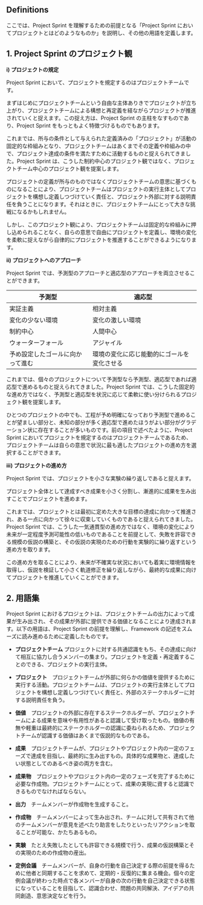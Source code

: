 ## Definitions

ここでは、Project Sprint を理解するための前提となる「Project Sprint においてプロジェクトとはどのようなものか」を説明し、その他の用語を定義します。

## 1. Project Sprint のプロジェクト観

**i) プロジェクトの規定**

Project Sprint において、プロジェクトを規定するのはプロジェクトチームです。

まずはじめにプロジェクトチームという自由な主体ありきでプロジェクトが立ち上がり、プロジェクトチームによる構想と再定義を経ながらプロジェクトが推進されていくと捉えます。この捉え方は、Project Sprint の主柱をなすものであり、Project Sprint をもっともよく特徴づけるものでもあります。

これまでは、所与の条件として与えられた定義済みの「プロジェクト」が活動の固定的な枠組みとなり、プロジェクトチームはあくまでその定義や枠組みの中で、プロジェクト達成の条件を満たすために活動するものと捉えられてきました。Project Sprint は、こうした制約中心のプロジェクト観ではなく、プロジェクトチーム中心のプロジェクト観を提案します。

プロジェクトの定義が所与のものではなくプロジェクトチームの意思に基づくものになることにより、プロジェクトチームはプロジェクトの実行主体としてプロジェクトを構想し定義しつづけていく責任と、プロジェクト外部に対する説明責任を負うことになります。それはときに、プロジェクトチームにとって大きな挑戦になるかもしれません。

しかし、このプロジェクト観により、プロジェクトチームは固定的な枠組みに押し込められることなく、自らの意思で自由にプロジェクトを定義し、環境の変化を柔軟に捉えながら自律的にプロジェクトを推進することができるようになります。

**ii) プロジェクトへのアプローチ**

Project Sprint では、予測型のアプローチと適応型のアプローチを両立させることができます。

|  予測型  |  適応型  |
| ---- | ---- |
|  実証主義  |  相対主義  |
|  変化の少ない環境  |  変化の激しい環境  |
|  制約中心  |  人間中心  |
|  ウォーターフォール  |  アジャイル  |
|  予め設定したゴールに向かって進む  |  環境の変化に応じ能動的にゴールを変化させる  |

これまでは、個々のプロジェクトについて予測型なら予測型、適応型であれば適応型で進めるものと捉えられてきました。Project Sprint では、こうした固定的な進め方ではなく、予測型と適応型を状況に応じて柔軟に使い分けられるプロジェクト観を提案します。

ひとつのプロジェクトの中でも、工程が予め明確になっており予測型で進めることが望ましい部分と、未知の部分が多く適応型で進めたほうがよい部分がグラデーション状に存在することが多いものです。前の項目で述べたように、Project Sprint においてプロジェクトを規定するのはプロジェクトチームであるため、プロジェクトチームは自らの意思で状況に最も適したプロジェクトの進め方を選択することができます。

**iii) プロジェクトの進め方**

Project Sprint では、プロジェクトを小さな実験の繰り返しであると捉えます。

プロジェクト全体として達成すべき成果を小さく分割し、漸進的に成果を生み出すことでプロジェクトを進めます。

これまでは、プロジェクトとは最初に定めた大きな目標の達成に向かって推進され、ある一点に向かって徐々に収束していくものであると捉えられてきました。Project Sprint では、こうした一気通貫型の進め方ではなく、環境の変化により未来が一定程度予測可能性の低いものであることを前提として、失敗を許容できる規模の仮説の構築と、その仮説の実現のための行動を実験的に繰り返すという進め方を取ります。

この進め方を取ることにより、未来が不確実な状況においても着実に環境情報を取得し、仮説を検証して小さく軌道修正を繰り返しながら、最終的な成果に向けてプロジェクトを推進していくことができます。

## 2. 用語集

Project Sprint におけるプロジェクトは、プロジェクトチームの出力によって成果が生み出され、その成果が外部に提供できる価値となることにより達成されます。以下の用語は、Project Sprint の前提を理解し、Framework の記述をスムーズに読み進めるために定義したものです。

- **プロジェクトチーム**  プロジェクトに対する共通認識をもち、その達成に向けて相互に協力し合うメンバーの集まり。プロジェクトを定義・再定義することのできる、プロジェクトの実行主体。

- **プロジェクト**　プロジェクトチームが外部に何らかの価値を提供するために実行する活動。プロジェクトチームは、プロジェクトの実行主体としてプロジェクトを構想し定義しつづけていく責任と、外部のステークホルダーに対する説明責任を負う。

- **価値**　プロジェクトの外部に存在するステークホルダーが、プロジェクトチームによる成果を意味や有用性があると認識して受け取ったもの。価値の有無や軽重は最終的にステークホルダーの認識に委ねられるため、プロジェクトチームが認識する価値はあくまで仮説的なものである。

- **成果**　プロジェクトチームが、プロジェクトやプロジェクト内の一定のフェーズで達成を目指し、最終的に生み出すもの。具体的な成果物と、達成したい状態としてのあるべき姿の両方を含む。

- **成果物**　プロジェクトやプロジェクト内の一定のフェーズを完了するために必要な作成物。プロジェクトチームにとって、成果の実現に資すると認識できるものでなければならない。

- **出力**　チームメンバーが作成物を生成すること。

- **作成物**　チームメンバーによって生み出され、チームに対して共有されて他のチームメンバーが意見を述べたり助言をしたりといったリアクションを取ることが可能な、かたちあるもの。

- **実験**　たとえ失敗したとしても許容できる規模で行う、成果の仮説構築とその実現のための作成物の産出。

- **定例会議**　チームメンバーが、自身の行動を自己決定する際の前提を得るために他者と同期することを求めて、定期的・反復的に集まる機会。個々の定例会議が終わった時点で各メンバーが自身の次の行動を自己決定できる状態になっていることを目指して、認識合わせ、問題の共同解決、アイデアの共同創造、意思決定などを行う。

